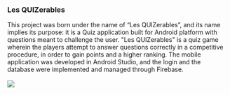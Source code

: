 <h3> Les QUIZerables</h3>
This project was born under the name of “Les QUIZerables”, and its name implies its purpose: it is a Quiz application built for Android platform with questions meant to challenge the user.
"Les QUIZerables" is a quiz game wherein the players attempt to answer questions correctly in a competitive procedure, in order to gain points and a higher ranking.
The mobile application was developed in Android Studio, and the login and the database were implemented and managed through Firebase.
<br><br>
<img src="https://www.kaylajklab.com/uploads/1/3/0/4/130464583/sep4-les-quizerables1_orig.jpg">
